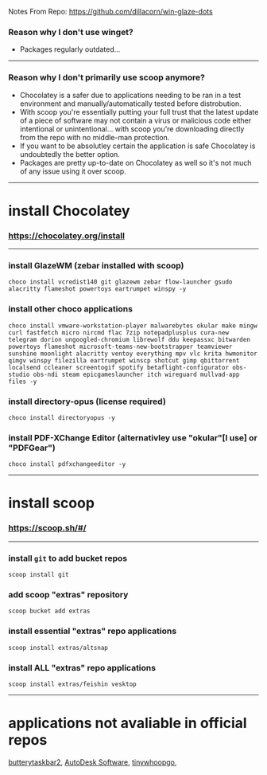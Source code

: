 Notes From Repo: https://github.com/dillacorn/win-glaze-dots

### Reason why I don't use winget? 

- Packages regularly outdated...

---

### Reason why I don't primarily use scoop anymore?

- Chocolatey is a safer due to applications needing to be ran in a test environment and manually/automatically tested before distrobution.
- With scoop you're essentially putting your full trust that the latest update of a piece of software may not contain a virus or malicious code either intentional or unintentional... with scoop you're downloading directly from the repo with no middle-man protection.
- If you want to be absolutley certain the application is safe Chocolatey is undoubtedly the better option.
- Packages are pretty up-to-date on Chocolatey as well so it's not much of any issue using it over scoop.

---

# install Chocolatey
### https://chocolatey.org/install

---

### install GlazeWM (zebar installed with scoop)
```choco_install
choco install vcredist140 git glazewm zebar flow-launcher gsudo alacritty flameshot powertoys eartrumpet winspy -y
```

### install other choco applications
```choco_install
choco install vmware-workstation-player malwarebytes okular make mingw curl fastfetch micro nircmd flac 7zip notepadplusplus cura-new telegram dorion ungoogled-chromium librewolf ddu keepassxc bitwarden powertoys flameshot microsoft-teams-new-bootstrapper teamviewer sunshine moonlight alacritty ventoy everything mpv vlc krita hwmonitor qimgv winspy filezilla eartrumpet winscp shotcut gimp qbittorrent localsend ccleaner screentogif spotify betaflight-configurator obs-studio obs-ndi steam epicgameslauncher itch wireguard mullvad-app files -y
```

### install directory-opus (license required) 
```choco_install
choco install directoryopus -y
```

### install PDF-XChange Editor (alternativley use "okular"[**I use**] or "PDFGear")
```choco_install
choco install pdfxchangeeditor -y
```

---

# install scoop
### https://scoop.sh/#/

---

### install `git` to add bucket repos
```scoop_install_git
scoop install git
```

### add scoop "extras" repository
```scoop_add_extras
scoop bucket add extras
```

### install essential "extras" repo applications
```scoop_install
scoop install extras/altsnap
```

### install ALL "extras" repo applications
```scoop_install
scoop install extras/feishin vesktop
```

---

# applications not avaliable in official repos
[butterytaskbar2](https://github.com/LuisThiamNye/ButteryTaskbar2), [AutoDesk Software](https://manage.autodesk.com/login?t=/products), [tinywhoopgo](https://tinywhoopgo.com/),
